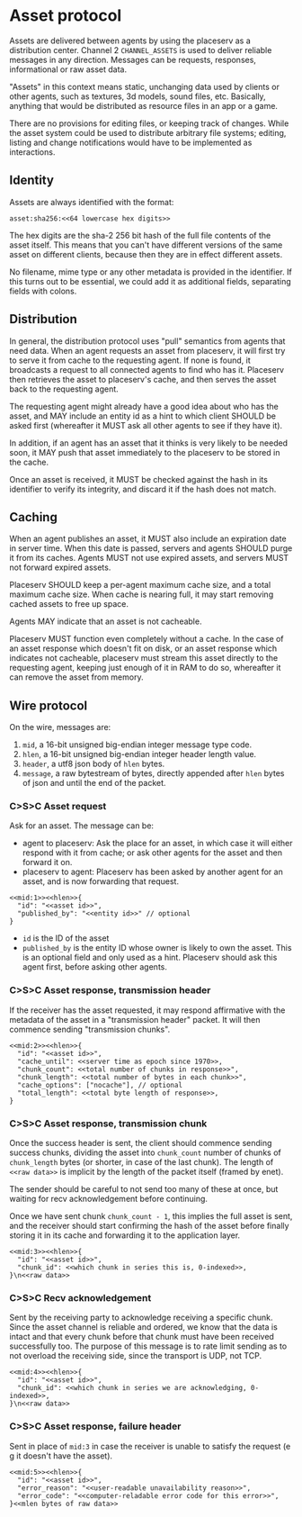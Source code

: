 # Asset protocol

Assets are delivered between agents by using the placeserv as a distribution center. 
Channel 2 `CHANNEL_ASSETS` is used to deliver reliable messages in any direction.
Messages can be requests, responses, informational or raw asset data.

"Assets" in this context means static, unchanging data used by clients or other agents,
such as textures, 3d models, sound files, etc. Basically, anything that would be
distributed as resource files in an app or a game.

There are no provisions for editing files, or keeping track of changes. While the
asset system could be used to distribute arbitrary file systems; editing, listing
and change notifications would have to be implemented as interactions.

## Identity

Assets are always identified with the format:

   `asset:sha256:<<64 lowercase hex digits>>`
 
The hex digits are the sha-2 256 bit hash of the full file contents of the asset itself.
This means that you can't have different versions of the same asset on different clients,
because then they are in effect different assets.

No filename, mime type or any other metadata is provided in the identifier. If this turns
out to be essential, we could add it as additional fields, separating fields with colons.

## Distribution

In general, the distribution protocol uses "pull" semantics from agents that need data.
When an agent requests an asset from placeserv, it will first try to serve it from cache
to the requesting agent. If none is found, it broadcasts a request to all connected agents
to find who has it. Placeserv then retrieves the asset to placeserv's cache, and then serves
the asset back to the requesting agent. 

The requesting agent might already have a good idea about who has the asset, and MAY include 
an entity id as a hint to which client SHOULD be asked first (whereafter it MUST ask all
other agents to see if they have it).

In addition, if an agent has an asset that it thinks is very likely to be needed soon, it
MAY push that asset immediately to the placeserv to be stored in the cache.

Once an asset is received, it MUST be checked against the hash in its identifier to verify
its integrity, and discard it if the hash does not match.

## Caching

When an agent publishes an asset, it MUST also include an expiration date in server time.
When this date is passed, servers and agents SHOULD purge it from its caches. Agents MUST
not use expired assets, and servers MUST not forward expired assets.

Placeserv SHOULD keep a per-agent maximum cache size, and a total maximum cache size.
When cache is nearing full, it may start removing cached assets to free up space.

Agents MAY indicate that an asset is not cacheable.

Placeserv MUST function even completely without a cache. In the case of an asset response
which doesn't fit on disk, or an asset response which indicates not cacheable, placeserv 
must stream this asset directly to the requesting agent, keeping just enough of it in RAM 
to do so, whereafter it can remove the asset from memory.

## Wire protocol

On the wire, messages are:

1. `mid`, a 16-bit unsigned big-endian integer message type code.
2. `hlen`, a 16-bit unsigned big-endian integer header length value.
4. `header`, a utf8 json body of `hlen` bytes.
5. `message`, a raw bytestream of bytes, directly appended after `hlen` bytes
   of json and until the end of the packet.

### C>S>C Asset request

Ask for an asset. The message can be:

* agent to placeserv: Ask the place for an asset, in which case it will either
  respond with it from cache; or ask other agents for the asset and then forward
  it on.
* placeserv to agent: Placeserv has been asked by another agent for an asset, and
  is now forwarding that request.

```
<<mid:1>><<hlen>>{
  "id": "<<asset id>>",
  "published_by": "<<entity id>>" // optional
}
```

* `id` is the ID of the asset
* `published_by` is the entity ID whose owner is likely to own the asset. This
  is an optional field and only used as a hint.
  Placeserv should ask this agent first, before asking other agents.

### C>S>C Asset response, transmission header

If the receiver has the asset requested, it may respond affirmative with the
metadata of the asset in a "transmission header" packet. It will then commence sending
"transmission chunks".

```
<<mid:2>><<hlen>>{
  "id": "<<asset id>>",
  "cache_until": <<server time as epoch since 1970>>,
  "chunk_count": <<total number of chunks in response>>",
  "chunk_length": <<total number of bytes in each chunk>>",
  "cache_options": ["nocache"], // optional
  "total_length": <<total byte length of response>>,
}
```


### C>S>C Asset response, transmission chunk

Once the success header is sent, the client should commence sending success
chunks, dividing the asset into `chunk_count` number of chunks of
`chunk_length` bytes (or shorter, in case of the last chunk). The length
of `<<raw data>>` is implicit by the length of the packet itself (framed by enet).

The sender should be careful to not send too many of these at once,
but waiting for recv acknowledgement before continuing.

Once we have sent chunk `chunk_count - 1`, this implies the full asset is sent,
and the receiver should start confirming the hash of the asset before
finally storing it in its cache and forwarding it to the application layer.

```
<<mid:3>><<hlen>>{
  "id": "<<asset id>>",
  "chunk_id": <<which chunk in series this is, 0-indexed>>,
}\n<<raw data>>
```

### C>S>C Recv acknowledgement

Sent by the receiving party to acknowledge receiving a specific chunk. Since
the asset channel is reliable and ordered, we know that the data is intact and
that every chunk before that chunk must have been received successfully too.
The purpose of this message is to rate limit sending as to not overload the
receiving side, since the transport is UDP, not TCP.

```
<<mid:4>><<hlen>>{
  "id": "<<asset id>>",
  "chunk_id": <<which chunk in series we are acknowledging, 0-indexed>>,
}\n<<raw data>>
```

### C>S>C Asset response, failure header

Sent in place of `mid:3` in case the receiver is unable to satisfy the
request (e g it doesn't have the asset).

```
<<mid:5>><<hlen>>{
  "id": "<<asset id>>",
  "error_reason": "<<user-readable unavailability reason>>",
  "error_code": "<<computer-reladable error code for this error>>",
}<<mlen bytes of raw data>>
```

